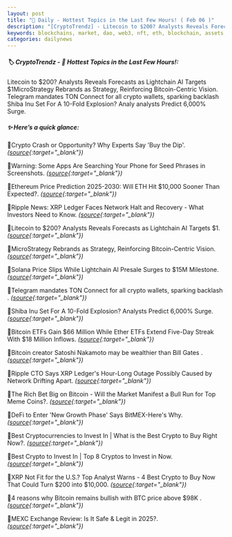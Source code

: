 ```yaml
---
layout: post
title: "🌇 Daily - Hottest Topics in the Last Few Hours! ( Feb 06 )"
description: "[CryptoTrendz] - Litecoin to $200? Analysts Reveals Forecasts as Lightchain AI Targets $1MicroStrategy Rebrands as Strategy, Reinforcing Bitcoin-Centric Vision. Telegram mandates TON Connect for all crypto wallets, sparking backlash Shiba Inu Set For A 10-Fold Explosion? Analy analysts Predict 6,000% Surge."
keywords: blockchains, market, dao, web3, nft, eth, blockchain, assets, dao, dapps, bearmarket, dex
categories: dailynews
---
```


##### 🏷️  CryptoTrendz - 📌 *Hottest Topics in the Last Few Hours!:*

Litecoin to $200? Analysts Reveals Forecasts as Lightchain AI Targets $1MicroStrategy Rebrands as Strategy, Reinforcing Bitcoin-Centric Vision. Telegram mandates TON Connect for all crypto wallets, sparking backlash Shiba Inu Set For A 10-Fold Explosion? Analy analysts Predict 6,000% Surge.

##### ✨ *Here’s a quick glance:*


🔹Crypto Crash or Opportunity? Why Experts Say 'Buy the Dip'. *([source](https://s.avyag.com/o1c5){:target="_blank"})*

🔹Warning: Some Apps Are Searching Your Phone for Seed Phrases in Screenshots. *([source](https://s.avyag.com/ay3w){:target="_blank"})*

🔹Ethereum Price Prediction 2025-2030: Will ETH Hit $10,000 Sooner Than Expected?. *([source](https://s.avyag.com/owd6){:target="_blank"})*

🔹Ripple News: XRP Ledger Faces Network Halt and Recovery - What Investors Need to Know. *([source](https://s.avyag.com/x799){:target="_blank"})*

🔹Litecoin to $200? Analysts Reveals Forecasts as Lightchain AI Targets $1. *([source](https://s.avyag.com/x9k8){:target="_blank"})*

🔹MicroStrategy Rebrands as Strategy, Reinforcing Bitcoin-Centric Vision. *([source](https://s.avyag.com/xx1q){:target="_blank"})*

🔹Solana Price Slips While Lightchain AI Presale Surges to $15M Milestone. *([source](https://s.avyag.com/umae){:target="_blank"})*

🔹Telegram mandates TON Connect for all crypto wallets, sparking backlash . *([source](https://s.avyag.com/yd0m){:target="_blank"})*

🔹Shiba Inu Set For A 10-Fold Explosion? Analysts Predict 6,000% Surge. *([source](https://s.avyag.com/yo1l){:target="_blank"})*

🔹Bitcoin ETFs Gain $66 Million While Ether ETFs Extend Five-Day Streak With $18 Million Inflows. *([source](https://s.avyag.com/kjpr){:target="_blank"})*

🔹Bitcoin creator Satoshi Nakamoto may be wealthier than Bill Gates . *([source](https://s.avyag.com/5dg8){:target="_blank"})*

🔹Ripple CTO Says XRP Ledger's Hour-Long Outage Possibly Caused by Network Drifting Apart. *([source](https://s.avyag.com/ufaj){:target="_blank"})*

🔹The Rich Bet Big on Bitcoin - Will the Market Manifest a Bull Run for Top Meme Coins?. *([source](https://s.avyag.com/h4hg){:target="_blank"})*

🔹DeFi to Enter \'New Growth Phase\' Says BitMEX-Here\'s Why. *([source](https://s.avyag.com/nqzf){:target="_blank"})*

🔹Best Cryptocurrencies to Invest In | What is the Best Crypto to Buy Right Now?. *([source](https://s.avyag.com/1hhq){:target="_blank"})*

🔹Best Crypto to Invest In | Top 8 Cryptos to Invest in Now. *([source](https://s.avyag.com/aqg8){:target="_blank"})*

🔹XRP Not Fit for the U.S.? Top Analyst Warns - 4 Best Crypto to Buy Now That Could Turn $200 into $10,000. *([source](https://s.avyag.com/4i15){:target="_blank"})*

🔹4 reasons why Bitcoin remains bullish with BTC price above $98K . *([source](https://s.avyag.com/hwdo){:target="_blank"})*

🔹MEXC Exchange Review: Is It Safe & Legit in 2025?. *([source](https://s.avyag.com/km7j){:target="_blank"})*
